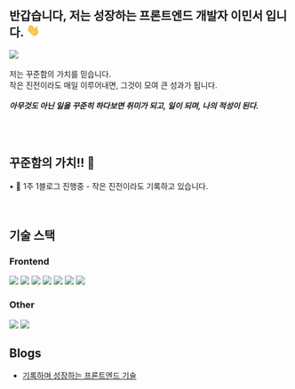 ## 반갑습니다, 저는 성장하는 프론트엔드 개발자 이민서 입니다. <img src="https://raw.githubusercontent.com/ABSphreak/ABSphreak/master/gifs/Hi.gif" width="24"/>

<img width="200" src="https://img.shields.io/badge/Gmail-dlalstj3164@gmail.com-EA4335?style=flat-square&logo=Gmail&logoColor=white"/>

저는 꾸준함의 가치를 믿습니다.<br />작은 진전이라도 매일 이루어내면, 그것이 모여 큰 성과가 됩니다.<br /><br /><i><strong>아무것도 아닌 일을 꾸준히 하다보면 취미가 되고, 일이 되며, 나의 적성이 된다.</strong></i><br />

<br />
<br />


## 꾸준함의 가치!! 🤔


• 📝 1주 1블로그 진행중 - 작은 진전이라도 기록하고 있습니다.  
<br />
<br />


## 기술 스택

### Frontend

<img src="https://img.shields.io/badge/HTML5-E34F26?style=for-the-badge&logo=html5&logoColor=white" height="30" /> <img src="https://img.shields.io/badge/CSS3-1572B6?style=for-the-badge&logo=css3&logoColor=white" height="30" /> <img src="https://img.shields.io/badge/JavaScript-F7DF1E?style=for-the-badge&logo=javascript&logoColor=white" height="30" /> <img src="https://img.shields.io/badge/Typescript-3178C6?style=flat-square&logo=Typescript&logoColor=white" height="30"/> <img src="https://img.shields.io/badge/React-61DAFB?style=for-the-badge&logo=react&logoColor=white" height="30" /> <img src="https://img.shields.io/badge/Sass-CC6699?style=for-the-badge&logo=sass&logoColor=white" height="30" /> <img src="https://img.shields.io/badge/Tailwind%20CSS-06B6D4?style=for-the-badge&logo=tailwindcss&logoColor=white" height="30" /> 

### Other

<img src="https://img.shields.io/badge/GitHub-181717?style=for-the-badge&logo=github&logoColor=white" height="30" /> <img src="https://img.shields.io/badge/Notion-000000?style=for-the-badge&logo=notion&logoColor=white" height="30" /> 



## Blogs

<!-- BLOG-POST-LIST:START -->
- [기록하며 성장하는 프론트엔드 기술](https://velog.io/@mimim/posts) 
<!-- BLOG-POST-LIST:END -->
